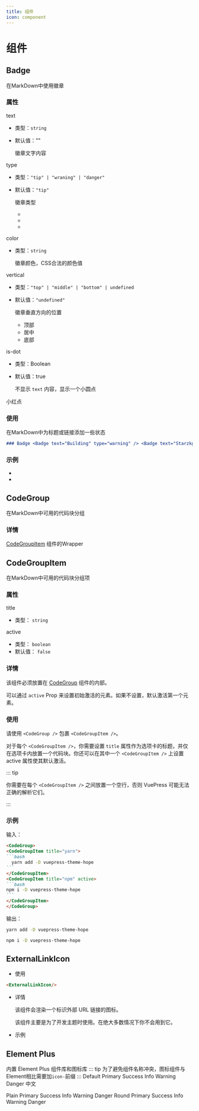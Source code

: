 ```yaml
---
title: 组件
icon: component
---
```

# 组件

## Badge
在MarkDown中使用徽章

### 属性
text <Badge text="必填" type="danger" />

- 类型：`string`
- 默认值：""

  徽章文字内容

type

- 类型：`"tip" | "wraning" | "danger"`
- 默认值：`"tip"`

  徽章类型
  - <Badge text="tip" type="tip" />
  - <Badge text="warn" type="warning" />
  - <Badge text="error" type="danger" />

color <Badge text="可选" />
- 类型：`string`

  徽章颜色，CSS合法的颜色值

vertical
- 类型：`"top" | "middle" | "bottom" | undefined `
- 默认值：`"undefined"`

  徽章垂直方向的位置
  -  顶部<Badge text="top" vertical="top" />
  -  居中<Badge text="middle" vertical="middle" />
  -  底部<Badge text="bottom" vertical="bottom" />

is-dot
- 类型：Boolean
- 默认值：true

  不显示 `text`  内容，显示一个小圆点

小红点 <Badge  type="danger" is-dot/>


### 使用
在MarkDown中为标题或链接添加一些状态
```markdown
### Badge <Badge text="Building" type="warning" /> <Badge text="Starzkg" color="grey" />
```

### 示例
- <Badge text="type" type="warning" />
- <Badge text="color" color="grey" />

## CodeGroup

在MarkDown中可用的代码块分组

### 详情

[CodeGroupItem](components.md#codegroupitem) 组件的Wrapper

## CodeGroupItem
在MarkDown中可用的代码块分组项

### 属性
title <Badge text="必填" type="danger" />
- 类型： `string`

active
- 类型： `boolean`
- 默认值： `false`

### 详情

该组件必须放置在 [CodeGroup](#codegroup) 组件的内部。

可以通过 `active` Prop 来设置初始激活的元素。如果不设置，默认激活第一个元素。

### 使用
请使用 `<CodeGroup />` 包裹 `<CodeGroupItem />`。

对于每个 `<CodeGroupItem />`，你需要设置 `title` 属性作为选项卡的标题，并仅在选项卡内放置一个代码块。你还可以在其中一个 `<CodeGroupItem />` 上设置 active 属性使其默认激活。

::: tip

你需要在每个 `<CodeGroupItem />` 之间放置一个空行，否则 VuePress 可能无法正确的解析它们。

:::

### 示例

输入：

````markdown
<CodeGroup>
<CodeGroupItem title="yarn">
```bash
  yarn add -D vuepress-theme-hope
```
</CodeGroupItem>
<CodeGroupItem title="npm" active>
```bash
npm i -D vuepress-theme-hope
```
</CodeGroupItem>
</CodeGroup>
````

输出：

<CodeGroup>
  <CodeGroupItem title="yarn">

```bash
yarn add -D vuepress-theme-hope
```
  </CodeGroupItem>

  <CodeGroupItem title="npm" active>

```bash
npm i -D vuepress-theme-hope
```
  </CodeGroupItem>
</CodeGroup>

## ExternalLinkIcon
- 使用

```html
<ExternalLinkIcon/>
```
- 详情

  该组件会渲染一个标识外部 URL 链接的图标。

  该组件主要是为了开发主题时使用。在绝大多数情况下你不会用到它。
- 示例
  <ExternalLinkIcon/>


## Element Plus
内置 Element Plus 组件库和图标库
::: tip
为了避免组件名称冲突，图标组件与Element相比需要加`icon-`前缀
:::
<el-row>
<el-button>Default</el-button>
<el-button type="primary">Primary</el-button>
<el-button type="success">Success</el-button>
<el-button type="info">Info</el-button>
<el-button type="warning">Warning</el-button>
<el-button type="danger">Danger</el-button>
<el-button>中文</el-button>
</el-row>

<el-row style="margin-top: 10px">
  <el-button plain>Plain</el-button>
  <el-button type="primary" plain>Primary</el-button>
  <el-button type="success" plain>Success</el-button>
  <el-button type="info" plain>Info</el-button>
  <el-button type="warning" plain>Warning</el-button>
  <el-button type="danger" plain>Danger</el-button>
</el-row>

<el-row style="margin-top: 10px">
  <el-button round>Round</el-button>
  <el-button type="primary" round>Primary</el-button>
  <el-button type="success" round>Success</el-button>
  <el-button type="info" round>Info</el-button>
  <el-button type="warning" round>Warning</el-button>
  <el-button type="danger" round>Danger</el-button>
</el-row>

<el-row style="margin-top: 10px">
  <el-button icon="icon-search" circle></el-button>
  <el-button type="primary" icon="icon-edit" circle></el-button>
  <el-button type="success" icon="icon-check" circle></el-button>
  <el-button type="info" icon="icon-message" circle></el-button>
  <el-button type="warning" icon="icon-star" circle></el-button>
  <el-button type="danger" icon="icon-delete" circle></el-button>
</el-row>
